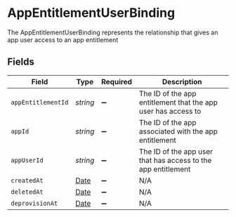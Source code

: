 # AppEntitlementUserBinding

The AppEntitlementUserBinding represents the relationship that gives an app user access to an app entitlement


## Fields

| Field                                                                                         | Type                                                                                          | Required                                                                                      | Description                                                                                   |
| --------------------------------------------------------------------------------------------- | --------------------------------------------------------------------------------------------- | --------------------------------------------------------------------------------------------- | --------------------------------------------------------------------------------------------- |
| `appEntitlementId`                                                                            | *string*                                                                                      | :heavy_minus_sign:                                                                            | The ID of the app entitlement that the app user has access to                                 |
| `appId`                                                                                       | *string*                                                                                      | :heavy_minus_sign:                                                                            | The ID of the app associated with the app entitlement                                         |
| `appUserId`                                                                                   | *string*                                                                                      | :heavy_minus_sign:                                                                            | The ID of the app user that has access to the app entitlement                                 |
| `createdAt`                                                                                   | [Date](https://developer.mozilla.org/en-US/docs/Web/JavaScript/Reference/Global_Objects/Date) | :heavy_minus_sign:                                                                            | N/A                                                                                           |
| `deletedAt`                                                                                   | [Date](https://developer.mozilla.org/en-US/docs/Web/JavaScript/Reference/Global_Objects/Date) | :heavy_minus_sign:                                                                            | N/A                                                                                           |
| `deprovisionAt`                                                                               | [Date](https://developer.mozilla.org/en-US/docs/Web/JavaScript/Reference/Global_Objects/Date) | :heavy_minus_sign:                                                                            | N/A                                                                                           |